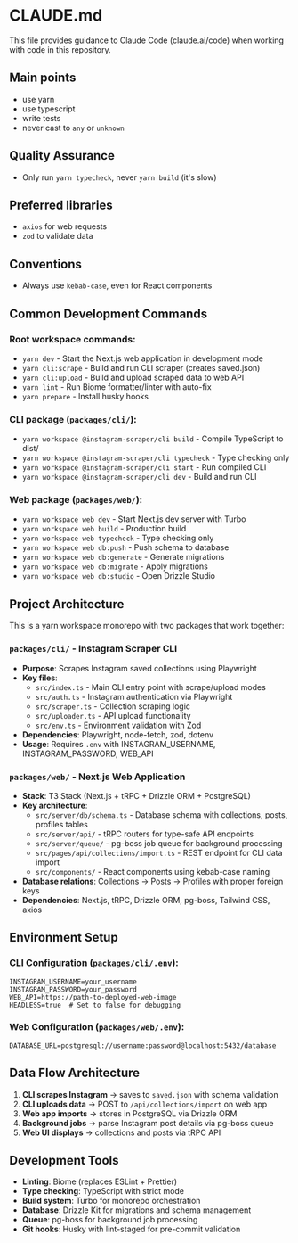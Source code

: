 # CLAUDE.md

This file provides guidance to Claude Code (claude.ai/code) when working with code in this repository.

## Main points

- use yarn
- use typescript
- write tests
- never cast to `any` or `unknown`

## Quality Assurance

- Only run `yarn typecheck`, never `yarn build` (it's slow)

## Preferred libraries

- `axios` for web requests
- `zod` to validate data

## Conventions

- Always use `kebab-case`, even for React components

## Common Development Commands

### Root workspace commands:
- `yarn dev` - Start the Next.js web application in development mode
- `yarn cli:scrape` - Build and run CLI scraper (creates saved.json)
- `yarn cli:upload` - Build and upload scraped data to web API
- `yarn lint` - Run Biome formatter/linter with auto-fix
- `yarn prepare` - Install husky hooks

### CLI package (`packages/cli/`):
- `yarn workspace @instagram-scraper/cli build` - Compile TypeScript to dist/
- `yarn workspace @instagram-scraper/cli typecheck` - Type checking only
- `yarn workspace @instagram-scraper/cli start` - Run compiled CLI
- `yarn workspace @instagram-scraper/cli dev` - Build and run CLI

### Web package (`packages/web/`):
- `yarn workspace web dev` - Start Next.js dev server with Turbo
- `yarn workspace web build` - Production build
- `yarn workspace web typecheck` - Type checking only
- `yarn workspace web db:push` - Push schema to database
- `yarn workspace web db:generate` - Generate migrations
- `yarn workspace web db:migrate` - Apply migrations
- `yarn workspace web db:studio` - Open Drizzle Studio

## Project Architecture

This is a yarn workspace monorepo with two packages that work together:

### `packages/cli/` - Instagram Scraper CLI
- **Purpose**: Scrapes Instagram saved collections using Playwright
- **Key files**:
  - `src/index.ts` - Main CLI entry point with scrape/upload modes
  - `src/auth.ts` - Instagram authentication via Playwright
  - `src/scraper.ts` - Collection scraping logic
  - `src/uploader.ts` - API upload functionality
  - `src/env.ts` - Environment validation with Zod
- **Dependencies**: Playwright, node-fetch, zod, dotenv
- **Usage**: Requires `.env` with INSTAGRAM_USERNAME, INSTAGRAM_PASSWORD, WEB_API

### `packages/web/` - Next.js Web Application
- **Stack**: T3 Stack (Next.js + tRPC + Drizzle ORM + PostgreSQL)
- **Key architecture**:
  - `src/server/db/schema.ts` - Database schema with collections, posts, profiles tables
  - `src/server/api/` - tRPC routers for type-safe API endpoints
  - `src/server/queue/` - pg-boss job queue for background processing
  - `src/pages/api/collections/import.ts` - REST endpoint for CLI data import
  - `src/components/` - React components using kebab-case naming
- **Database relations**: Collections → Posts → Profiles with proper foreign keys
- **Dependencies**: Next.js, tRPC, Drizzle ORM, pg-boss, Tailwind CSS, axios

## Environment Setup

### CLI Configuration (`packages/cli/.env`):
```env
INSTAGRAM_USERNAME=your_username
INSTAGRAM_PASSWORD=your_password
WEB_API=https://path-to-deployed-web-image
HEADLESS=true  # Set to false for debugging
```

### Web Configuration (`packages/web/.env`):
```env
DATABASE_URL=postgresql://username:password@localhost:5432/database
```

## Data Flow Architecture

1. **CLI scrapes Instagram** → saves to `saved.json` with schema validation
2. **CLI uploads data** → POST to `/api/collections/import` on web app
3. **Web app imports** → stores in PostgreSQL via Drizzle ORM
4. **Background jobs** → parse Instagram post details via pg-boss queue
5. **Web UI displays** → collections and posts via tRPC API

## Development Tools

- **Linting**: Biome (replaces ESLint + Prettier)
- **Type checking**: TypeScript with strict mode
- **Build system**: Turbo for monorepo orchestration
- **Database**: Drizzle Kit for migrations and schema management
- **Queue**: pg-boss for background job processing
- **Git hooks**: Husky with lint-staged for pre-commit validation
